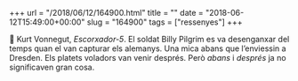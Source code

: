 +++
url = "/2018/06/12/164900.html"
title = ""
date = "2018-06-12T15:49:00+00:00"
slug = "164900"
tags = ["ressenyes"]
+++

📖 Kurt Vonnegut, *Escorxador-5*. El soldat Billy Pilgrim es va desenganxar del temps quan el van capturar els alemanys. Una mica abans que l’enviessin a Dresden. Els platets voladors van venir després. Però *abans* i *després* ja no significaven gran cosa.